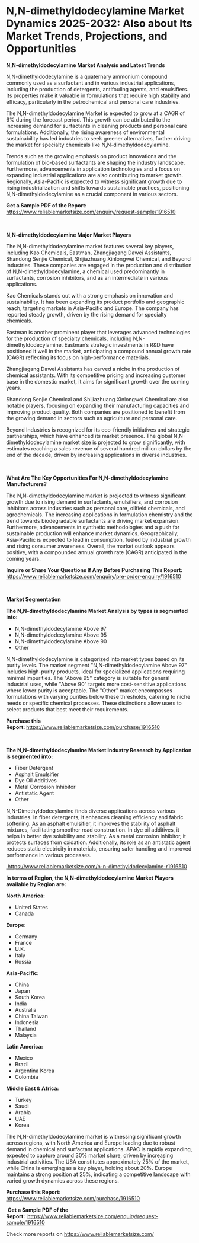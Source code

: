 <p><h1>N,N-dimethyldodecylamine Market Dynamics 2025-2032: Also about Its Market Trends, Projections, and Opportunities</h1></p><p><strong>N,N-dimethyldodecylamine Market Analysis and Latest Trends</strong></p>
<p><p>N,N-dimethyldodecylamine is a quaternary ammonium compound commonly used as a surfactant and in various industrial applications, including the production of detergents, antifouling agents, and emulsifiers. Its properties make it valuable in formulations that require high stability and efficacy, particularly in the petrochemical and personal care industries.</p><p>The N,N-dimethyldodecylamine Market is expected to grow at a CAGR of 6% during the forecast period. This growth can be attributed to the increasing demand for surfactants in cleaning products and personal care formulations. Additionally, the rising awareness of environmental sustainability has led industries to seek greener alternatives, further driving the market for specialty chemicals like N,N-dimethyldodecylamine.</p><p>Trends such as the growing emphasis on product innovations and the formulation of bio-based surfactants are shaping the industry landscape. Furthermore, advancements in application technologies and a focus on expanding industrial applications are also contributing to market growth. Regionally, Asia-Pacific is expected to witness significant growth due to rising industrialization and shifts towards sustainable practices, positioning N,N-dimethyldodecylamine as a crucial component in various sectors.</p></p>
<p><strong>Get a Sample PDF of the Report:&nbsp;</strong> <a href="https://www.reliablemarketsize.com/enquiry/request-sample/1916510?utm_campaign=2337&utm_medium=2&utm_source=Github&utm_content=ia&utm_term=28032025&utm_id=nn-dimethyldodecylamine">https://www.reliablemarketsize.com/enquiry/request-sample/1916510</a></p>
<p>&nbsp;</p>
<p><strong>N,N-dimethyldodecylamine Major Market Players</strong></p>
<p><p>The N,N-dimethyldodecylamine market features several key players, including Kao Chemicals, Eastman, Zhangjiagang Dawei Assistants, Shandong Senjie Chemical, Shijiazhuang Xinlongwei Chemical, and Beyond Industries. These companies are engaged in the production and distribution of N,N-dimethyldodecylamine, a chemical used predominantly in surfactants, corrosion inhibitors, and as an intermediate in various applications.</p><p>Kao Chemicals stands out with a strong emphasis on innovation and sustainability. It has been expanding its product portfolio and geographic reach, targeting markets in Asia-Pacific and Europe. The company has reported steady growth, driven by the rising demand for specialty chemicals.</p><p>Eastman is another prominent player that leverages advanced technologies for the production of specialty chemicals, including N,N-dimethyldodecylamine. Eastman’s strategic investments in R&D have positioned it well in the market, anticipating a compound annual growth rate (CAGR) reflecting its focus on high-performance materials.</p><p>Zhangjiagang Dawei Assistants has carved a niche in the production of chemical assistants. With its competitive pricing and increasing customer base in the domestic market, it aims for significant growth over the coming years.</p><p>Shandong Senjie Chemical and Shijiazhuang Xinlongwei Chemical are also notable players, focusing on expanding their manufacturing capacities and improving product quality. Both companies are positioned to benefit from the growing demand in sectors such as agriculture and personal care.</p><p>Beyond Industries is recognized for its eco-friendly initiatives and strategic partnerships, which have enhanced its market presence. The global N,N-dimethyldodecylamine market size is projected to grow significantly, with estimates reaching a sales revenue of several hundred million dollars by the end of the decade, driven by increasing applications in diverse industries.</p></p>
<p>&nbsp;</p>
<p><strong>What Are The Key Opportunities For N,N-dimethyldodecylamine Manufacturers?</strong></p>
<p><p>The N,N-dimethyldodecylamine market is projected to witness significant growth due to rising demand in surfactants, emulsifiers, and corrosion inhibitors across industries such as personal care, oilfield chemicals, and agrochemicals. The increasing applications in formulation chemistry and the trend towards biodegradable surfactants are driving market expansion. Furthermore, advancements in synthetic methodologies and a push for sustainable production will enhance market dynamics. Geographically, Asia-Pacific is expected to lead in consumption, fueled by industrial growth and rising consumer awareness. Overall, the market outlook appears positive, with a compounded annual growth rate (CAGR) anticipated in the coming years.</p></p>
<p><strong>Inquire or Share Your Questions If Any Before Purchasing This Report:</strong> <a href="https://www.reliablemarketsize.com/enquiry/pre-order-enquiry/1916510?utm_campaign=2337&utm_medium=2&utm_source=Github&utm_content=ia&utm_term=28032025&utm_id=nn-dimethyldodecylamine">https://www.reliablemarketsize.com/enquiry/pre-order-enquiry/1916510</a></p>
<p>&nbsp;</p>
<p><strong>Market Segmentation</strong></p>
<p><strong>The N,N-dimethyldodecylamine Market Analysis by types is segmented into:</strong></p>
<p><ul><li>N,N-dimethyldodecylamine Above 97</li><li>N,N-dimethyldodecylamine Above 95</li><li>N,N-dimethyldodecylamine Above 90</li><li>Other</li></ul></p>
<p><p>N,N-dimethyldodecylamine is categorized into market types based on its purity levels. The market segment "N,N-dimethyldodecylamine Above 97" includes high-purity products, ideal for specialized applications requiring minimal impurities. The "Above 95" category is suitable for general industrial uses, while "Above 90" targets more cost-sensitive applications where lower purity is acceptable. The "Other" market encompasses formulations with varying purities below these thresholds, catering to niche needs or specific chemical processes. These distinctions allow users to select products that best meet their requirements.</p></p>
<p><strong>Purchase this Report:&nbsp;</strong><a href="https://www.reliablemarketsize.com/purchase/1916510?utm_campaign=2337&utm_medium=2&utm_source=Github&utm_content=ia&utm_term=28032025&utm_id=nn-dimethyldodecylamine">https://www.reliablemarketsize.com/purchase/1916510</a></p>
<p>&nbsp;</p>
<p><strong>The N,N-dimethyldodecylamine Market Industry Research by Application is segmented into:</strong></p>
<p><ul><li>Fiber Detergent</li><li>Asphalt Emulsifier</li><li>Dye Oil Additives</li><li>Metal Corrosion Inhibitor</li><li>Antistatic Agent</li><li>Other</li></ul></p>
<p><p>N,N-Dimethyldodecylamine finds diverse applications across various industries. In fiber detergents, it enhances cleaning efficiency and fabric softening. As an asphalt emulsifier, it improves the stability of asphalt mixtures, facilitating smoother road construction. In dye oil additives, it helps in better dye solubility and stability. As a metal corrosion inhibitor, it protects surfaces from oxidation. Additionally, its role as an antistatic agent reduces static electricity in materials, ensuring safer handling and improved performance in various processes.</p></p>
<p><a href="https://www.reliablemarketsize.com/n-n-dimethyldodecylamine-r1916510?utm_campaign=2337&utm_medium=2&utm_source=Github&utm_content=ia&utm_term=28032025&utm_id=nn-dimethyldodecylamine">&nbsp;https://www.reliablemarketsize.com/n-n-dimethyldodecylamine-r1916510</a></p>
<p><strong>In terms of Region, the N,N-dimethyldodecylamine Market Players available by Region are:</strong></p>
<p>
    <p> <strong> North America: </strong>
        <ul>
            <li>United States</li>
            <li>Canada</li>
        </ul>
        </p> 
    <p> <strong> Europe: </strong>
        <ul>
            <li>Germany</li>
            <li>France</li>
            <li>U.K.</li>
            <li>Italy</li>
            <li>Russia</li>
        </ul>
        </p> 
    <p> <strong> Asia-Pacific: </strong>
        <ul>
            <li>China</li>
            <li>Japan</li>
            <li>South Korea</li>
            <li>India</li>
            <li>Australia</li>
            <li>China Taiwan</li>
            <li>Indonesia</li>
            <li>Thailand</li>
            <li>Malaysia</li>
        </ul>
        </p> 
    <p> <strong> Latin America: </strong>
        <ul>
            <li>Mexico</li>
            <li>Brazil</li>
            <li>Argentina Korea</li>
            <li>Colombia</li>
        </ul>
        </p> 
    <p> <strong> Middle East & Africa: </strong>
        <ul>
            <li>Turkey</li>
            <li>Saudi</li>
            <li>Arabia</li>
            <li>UAE</li>
            <li>Korea</li>
        </ul>
    </p>
    </p>
<p><p>The N,N-dimethyldodecylamine market is witnessing significant growth across regions, with North America and Europe leading due to robust demand in chemical and surfactant applications. APAC is rapidly expanding, expected to capture around 30% market share, driven by increasing industrial activities. The USA constitutes approximately 25% of the market, while China is emerging as a key player, holding about 20%. Europe maintains a strong position at 25%, indicating a competitive landscape with varied growth dynamics across these regions.</p></p>
<p><strong>Purchase this Report: </strong><a href="https://www.reliablemarketsize.com/purchase/1916510?utm_campaign=2337&utm_medium=2&utm_source=Github&utm_content=ia&utm_term=28032025&utm_id=nn-dimethyldodecylamine">https://www.reliablemarketsize.com/purchase/1916510</a></p>
<p>&nbsp;<strong>Get a Sample PDF of the Report:&nbsp;&nbsp;</strong><a href="https://www.reliablemarketsize.com/enquiry/request-sample/1916510?utm_campaign=2337&utm_medium=2&utm_source=Github&utm_content=ia&utm_term=28032025&utm_id=nn-dimethyldodecylamine">https://www.reliablemarketsize.com/enquiry/request-sample/1916510</a></p>
<p><strong></strong></p>
<p>Check more reports on <a href="https://www.reliablemarketsize.com/?utm_campaign=2337&utm_medium=2&utm_source=Github&utm_content=ia&utm_term=28032025&utm_id=nn-dimethyldodecylamine">https://www.reliablemarketsize.com/</a></p>